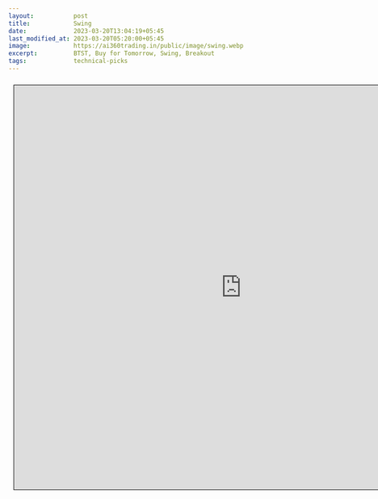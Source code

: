 ```yaml
---
layout:           post
title:            Swing
date:             2023-03-20T13:04:19+05:45
last_modified_at: 2023-03-20T05:20:00+05:45
image:            https://ai360trading.in/public/image/swing.webp
excerpt:          BTST, Buy for Tomorrow, Swing, Breakout
tags:             technical-picks
---
```



<iframe src="https://docs.google.com/spreadsheets/d/e/2PACX-1vSjlAZKb0KgLvF6zuc84oyY34PxTZG50gbsk9Kwiw61GL-YQbBXcvRCP_t6ATIklbYbMOBMAwavkU1D/pubhtml?gid=1248142820&single=true&amp;headers=false" scrolling="yes" style="border: 1px solid black; position: relative; margin-left: 10px; margin-top: 10px; width: 900px; height: 800px; ">
</iframe>


